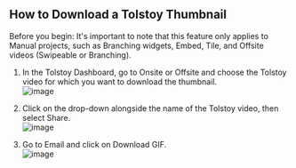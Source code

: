## How to Download a Tolstoy Thumbnail

Before you begin: It's important to note that this feature only applies to Manual projects, such as Branching widgets, Embed, Tile, and Offsite videos (Swipeable or Branching).

1. In the Tolstoy Dashboard, go to Onsite or Offsite and choose the Tolstoy video for which you want to download the thumbnail.  
   ![image](https://github.com/user-attachments/assets/abb889e1-47ea-40bf-899e-2f8b8697cec1)

2. Click on the drop-down alongside the name of the Tolstoy video, then select Share.  
   ![image](https://github.com/user-attachments/assets/1cf52873-c0b6-43e2-9535-c93aaa8be61d)

3. Go to Email and click on Download GIF.  
   ![image](https://github.com/user-attachments/assets/7dde443c-f6ee-4410-866d-d8f63b370333)